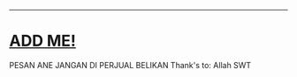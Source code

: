 ----
# [ADD ME!](https://line.me/R/ti/p/~maxbotline)
PESAN ANE JANGAN DI PERJUAL BELIKAN 
Thank's to:
Allah SWT 

```

